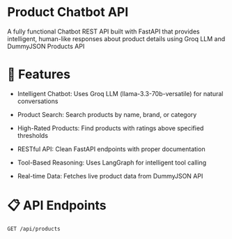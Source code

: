 # Product Chatbot API

A fully functional Chatbot REST API built with FastAPI that provides intelligent, human-like responses about product details using Groq LLM and DummyJSON Products API

# 🚀 Features

- Intelligent Chatbot: Uses Groq LLM (llama-3.3-70b-versatile) for natural conversations

- Product Search: Search products by name, brand, or category

- High-Rated Products: Find products with ratings above specified thresholds

- RESTful API: Clean FastAPI endpoints with proper documentation

- Tool-Based Reasoning: Uses LangGraph for intelligent tool calling

- Real-time Data: Fetches live product data from DummyJSON API

# 📋 API Endpoints
    GET /api/products